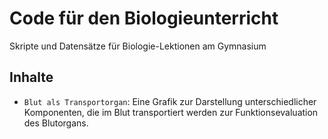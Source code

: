 # Code für den Biologieunterricht 

Skripte und Datensätze für Biologie-Lektionen am Gymnasium

## Inhalte

- `Blut als Transportorgan`: Eine Grafik zur Darstellung unterschiedlicher Komponenten, die im Blut transportiert werden zur Funktionsevaluation des Blutorgans. 
